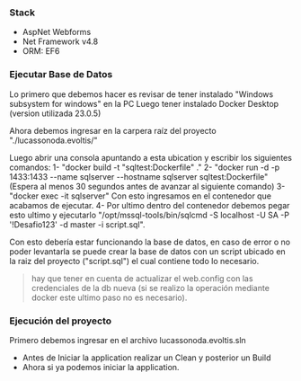 ### Stack

- AspNet Webforms
- Net Framework v4.8
- ORM: EF6

### Ejecutar Base de Datos
Lo primero que debemos hacer es revisar de tener instalado "Windows subsystem for windows" en la PC
Luego tener instalado Docker Desktop (version utilizada 23.0.5)

Ahora debemos ingresar en la carpera raíz del proyecto "./lucassonoda.evoltis/"

Luego abrir una consola apuntando a esta ubication y escribir los siguientes comandos:
	1- "docker build -t "sqltest:Dockerfile" ."
	2- "docker run -d -p 1433:1433 --name sqlserver --hostname sqlserver sqltest:Dockerfile" (Espera al menos 30 segundos antes de avanzar al siguiente comando)
	3- "docker exec -it sqlserver" Con esto ingresamos en el contenedor que acabamos de ejecutar. 
	4- Por ultimo dentro del contenedor debemos pegar esto ultimo y ejecutarlo "/opt/mssql-tools/bin/sqlcmd -S localhost -U SA -P '!Desafio123' -d master -i script.sql".

Con esto debería estar funcionando la base de datos, en caso de error o no poder levantarla se puede crear la base de datos con un script ubicado en la raiz del proyecto ("script.sql")  el cual contiene todo lo necesario.

> hay que tener en cuenta de actualizar el web.config con las credenciales de la db nueva 
> (si se realizo la operación mediante docker este ultimo paso no es necesario). 


### Ejecución del proyecto

Primero debemos ingresar en el archivo lucassonoda.evoltis.sln
-  Antes de Iniciar la application realizar un Clean y posterior un Build
-  Ahora si ya podemos iniciar la application.